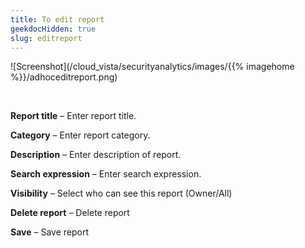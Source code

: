 ```yaml
---
title: To edit report
geekdocHidden: true
slug: editreport
---
```


![Screenshot](/cloud_vista/securityanalytics/images/{{% imagehome %}}/adhoceditreport.png)

&nbsp;

<strong>Report title</strong> – Enter report title.

<strong>Category</strong> – Enter report category.

<strong>Description</strong> – Enter description of report.

<strong>Search expression</strong> – Enter search expression.

<strong>Visibility</strong> – Select who can see this report (Owner/All) 

<strong>Delete report</strong> – Delete report

<strong>Save</strong> – Save report
